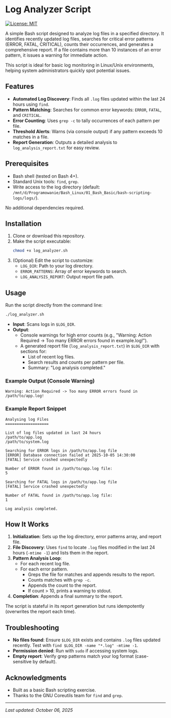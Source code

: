 # Log Analyzer Script

[![License: MIT](https://img.shields.io/badge/License-MIT-yellow.svg)](https://opensource.org/licenses/MIT)

A simple Bash script designed to analyze log files in a specified directory. It identifies recently updated log files, searches for critical error patterns (ERROR, FATAL, CRITICAL), counts their occurrences, and generates a comprehensive report. If a file contains more than 10 instances of an error pattern, it issues a warning for immediate action.

This script is ideal for basic log monitoring in Linux/Unix environments, helping system administrators quickly spot potential issues.

## Features

- **Automated Log Discovery**: Finds all `.log` files updated within the last 24 hours using `find`.
- **Pattern Matching**: Searches for common error keywords: `ERROR`, `FATAL`, and `CRITICAL`.
- **Error Counting**: Uses `grep -c` to tally occurrences of each pattern per file.
- **Threshold Alerts**: Warns (via console output) if any pattern exceeds 10 matches in a file.
- **Report Generation**: Outputs a detailed analysis to `log_analysis_report.txt` for easy review.

## Prerequisites

- Bash shell (tested on Bash 4+).
- Standard Unix tools: `find`, `grep`.
- Write access to the log directory (default: `/mnt/d/Programowanie/Bash_Linux/01_Bash_Basic/bash-scripting-logs/logs/`).

No additional dependencies required.

## Installation

1. Clone or download this repository.
2. Make the script executable:
   ```bash
   chmod +x log_analyzer.sh
   ```
3. (Optional) Edit the script to customize:
   - `LOG_DIR`: Path to your log directory.
   - `ERROR_PATTERNS`: Array of error keywords to search.
   - `LOG_ANALYSIS_REPORT`: Output report file path.

## Usage

Run the script directly from the command line:

```bash
./log_analyzer.sh
```

- **Input**: Scans logs in `$LOG_DIR`.
- **Output**:
  - Console warnings for high error counts (e.g., "Warning: Action Required -> Too many ERROR errors found in example.log!").
  - A generated report file (`log_analysis_report.txt`) in `$LOG_DIR` with sections for:
    - List of recent log files.
    - Search results and counts per pattern per file.
    - Summary: "Log analysis completed."

### Example Output (Console Warning)
```
Warning: Action Required -> Too many ERROR errors found in /path/to/app.log!
```

### Example Report Snippet
```
Analysing log Files
===================

List of log files updated in last 24 hours
/path/to/app.log
/path/to/system.log

Searching for ERROR logs in /path/to/app.log file
[ERROR] Database connection failed at 2025-10-05 14:30:00
[FATAL] Service crashed unexpectedly

Number of ERROR found in /path/to/app.log file:
5

Searching for FATAL logs in /path/to/app.log file
[FATAL] Service crashed unexpectedly

Number of FATAL found in /path/to/app.log file:
1

Log analysis completed.
```

## How It Works

1. **Initialization**: Sets up the log directory, error patterns array, and report file.
2. **File Discovery**: Uses `find` to locate `.log` files modified in the last 24 hours (`-mtime -1`) and lists them in the report.
3. **Pattern Analysis Loop**:
   - For each recent log file.
   - For each error pattern.
     - Greps the file for matches and appends results to the report.
     - Counts matches with `grep -c`.
     - Appends the count to the report.
     - If count > 10, prints a warning to stdout.
4. **Completion**: Appends a final summary to the report.

The script is stateful in its report generation but runs idempotently (overwrites the report each time).

## Troubleshooting

- **No files found**: Ensure `$LOG_DIR` exists and contains `.log` files updated recently. Test with `find $LOG_DIR -name "*.log" -mtime -1`.
- **Permission denied**: Run with `sudo` if accessing system logs.
- **Empty report**: Verify grep patterns match your log format (case-sensitive by default).

## Acknowledgments

- Built as a basic Bash scripting exercise.
- Thanks to the GNU Coreutils team for `find` and `grep`.

---

*Last updated: October 06, 2025*

